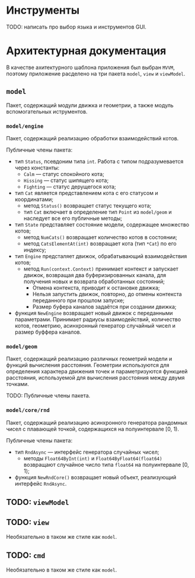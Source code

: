 # Инструменты

TODO: написать про выбор языка и инструментов GUI.

# Архитектурная документация

В качестве ахитектурного шаблона приложения был выбран `MVVM`, поэтому приложение расделено на три пакета `model`, `view` и `viewModel`.

## `model`

Пакет, содержащий модули движка и геометрии, а также модуль вспомогательных иструментов.

### `model/engine`

Пакет, содержащий реализацию обработки взаимодействий котов.

Публичные члены пакета:

- тип `Status`, псевдоним типа `int`. Работа с типом подразумевается через константы:
  - `Calm` — статус спокойного кота;
  - `Hissing` — статус шипящего кота;
  - `Fighting` — статус дерущегося кота;
- тип `Cat` является представлением кота с его статусом и координатами;
  - метод `Status()` возвращает статус текущего кота;
  - тип `Cat` включает в определение тип `Point` из `model/geom` и наследует все его публичные методы;
- тип `State` представляет состояние модели, содержащее множество котов;
  - метод `NumCats()` возвращает количество котов в состоянии;
  - метод `CatsElementAt(int)` возвращает кота (тип `*Cat`) по его индексу;
- тип `Engine` предсталяет движок, обрабатывающий взаимодействия котов;
  - метод `Run(context.Context)` принимает контекст и запускает движок, возвращая два буферизированных канала, для получения новых и возврата обработанных состояний;
    - Отмена контекста, приводит к остановке движка;
    - Нельзя запустить движок, повторно, до отмены контекста переданного при прошлом запуске;
    - Размер буфера каналов задаётся при создании движка;
- функция `NewEngine` возвращает новый движок с переданными параметрами. Принимает радиусы взаимодействий, количество котов, геометрию, асинхронный генератор случайный чисел и размер буффера каналов.

### `model/geom`

Пакет, содержащий реализацию различных геометрий модели и функций вычисления расстояния. Геометрии используются для определения характера движения точек и параметризуются функцией расстояния, используемой для вычисления расстояния между двумя точками.

TODO: Публичные члены пакета.

### `model/core/rnd`

Пакет, содержащий реализацию асинхронного генератора рандомных чисел с плавающей точкой, содержащихся на полуинтервале [0, 1).

Публичные члены пакета:

- тип `RndAsync` — интерфейс генератора случайных чисел;
  - методы `Float64ByInt(int)` и `Float64ByFloat64(float64)` возвращают случайное число типа `float64` на полуинтервале [0, 1);
- функция `NewRndCore()` возвращает новый объект, реализующий интерфейс `RndAsync`.

## TODO: `viewModel`

## TODO: `view`

Необязательно в таком же стиле как `model`.

## TODO: `cmd`

Необязательно в таком же стиле как `model`.
